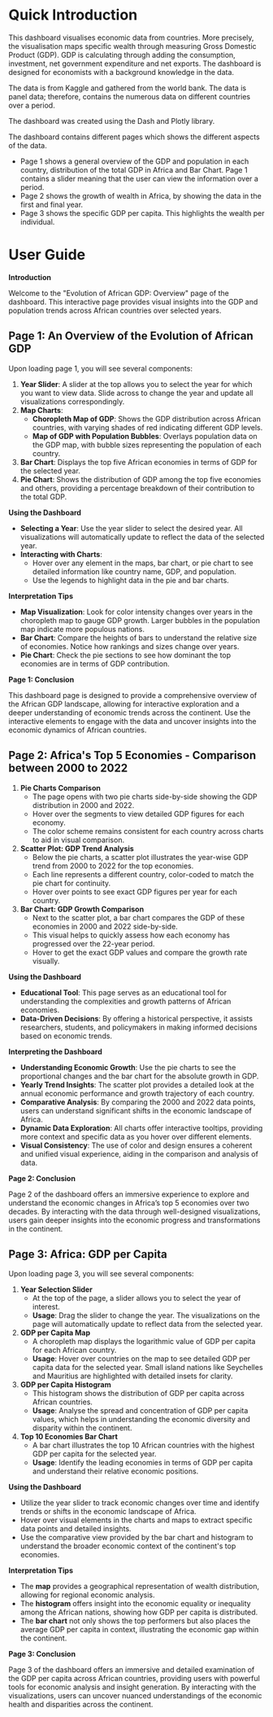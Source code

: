 # Quick Introduction 
This dashboard visualises economic data from countries. More precisely, the visualisation maps specific wealth through measuring Gross Domestic Product (GDP). GDP is calculating through adding the consumption, investment, net government expenditure and net exports. The dashboard is designed for economists with a background knowledge in the data.

The data is from Kaggle and gathered from the world bank. The data is panel data; therefore, contains the numerous data on different countries over a period. 

The dashboard was created using the Dash and Plotly library.  

The dashboard contains different pages which shows the different aspects of the data.
- Page 1 shows a general overview of the GDP and population in each country, distribution of the total GDP in Africa and Bar Chart. Page 1 contains a slider meaning that the user can view the information over a period.
- Page 2 shows the growth of wealth in Africa, by showing the data in the first and final year. 
- Page 3 shows the specific GDP per capita. This highlights the wealth per individual.


# User Guide

**Introduction**

Welcome to the "Evolution of African GDP: Overview" page of the dashboard. This interactive page provides visual insights into the GDP and population trends across African countries over selected years.

## Page 1: An Overview of the Evolution of African GDP

Upon loading page 1, you will see several components:
1. **Year Slider**: A slider at the top allows you to select the year for which you want to view data. Slide across to change the year and update all visualizations correspondingly.
2. **Map Charts**:
    - **Choropleth Map of GDP**: Shows the GDP distribution across African countries, with varying shades of red indicating different GDP levels.
    - **Map of GDP with Population Bubbles**: Overlays population data on the GDP map, with bubble sizes representing the population of each country.
3. **Bar Chart**: Displays the top five African economies in terms of GDP for the selected year.
4. **Pie Chart**: Shows the distribution of GDP among the top five economies and others, providing a percentage breakdown of their contribution to the total GDP.

**Using the Dashboard**

- **Selecting a Year**: Use the year slider to select the desired year. All visualizations will automatically update to reflect the data of the selected year.
- **Interacting with Charts**:
    - Hover over any element in the maps, bar chart, or pie chart to see detailed information like country name, GDP, and population.
    - Use the legends to highlight data in the pie and bar charts.
      
**Interpretation Tips**

- **Map Visualization**: Look for color intensity changes over years in the choropleth map to gauge GDP growth. Larger bubbles in the population map indicate more populous nations.
- **Bar Chart**: Compare the heights of bars to understand the relative size of economies. Notice how rankings and sizes change over years.
- **Pie Chart**: Check the pie sections to see how dominant the top economies are in terms of GDP contribution.
  
**Page 1: Conclusion**

This dashboard page is designed to provide a comprehensive overview of the African GDP landscape, allowing for interactive exploration and a deeper understanding of economic trends across the continent. Use the interactive elements to engage with the data and uncover insights into the economic dynamics of African countries.

## Page 2: Africa's Top 5 Economies - Comparison between 2000 to 2022

1. **Pie Charts Comparison**
    - The page opens with two pie charts side-by-side showing the GDP distribution in 2000 and 2022.
    - Hover over the segments to view detailed GDP figures for each economy.
    - The color scheme remains consistent for each country across charts to aid in visual comparison.
2. **Scatter Plot: GDP Trend Analysis**
    - Below the pie charts, a scatter plot illustrates the year-wise GDP trend from 2000 to 2022 for the top economies.
    - Each line represents a different country, color-coded to match the pie chart for continuity.
    - Hover over points to see exact GDP figures per year for each country.
3. **Bar Chart: GDP Growth Comparison**
    - Next to the scatter plot, a bar chart compares the GDP of these economies in 2000 and 2022 side-by-side.
    - This visual helps to quickly assess how each economy has progressed over the 22-year period.
    - Hover to get the exact GDP values and compare the growth rate visually.
   
**Using the Dashboard**

- **Educational Tool**: This page serves as an educational tool for understanding the complexities and growth patterns of African economies.
- **Data-Driven Decisions**: By offering a historical perspective, it assists researchers, students, and policymakers in making informed decisions based on economic trends.

**Interpreting  the Dashboard**
  
- **Understanding Economic Growth**: Use the pie charts to see the proportional changes and the bar chart for the absolute growth in GDP.
- **Yearly Trend Insights**: The scatter plot provides a detailed look at the annual economic performance and growth trajectory of each country.
- **Comparative Analysis**: By comparing the 2000 and 2022 data points, users can understand significant shifts in the economic landscape of Africa.
- **Dynamic Data Exploration**: All charts offer interactive tooltips, providing more context and specific data as you hover over different elements.
- **Visual Consistency**: The use of color and design ensures a coherent and unified visual experience, aiding in the comparison and analysis of data.

**Page 2: Conclusion**

Page 2 of the dashboard offers an immersive experience to explore and understand the economic changes in Africa’s top 5 economies over two decades. By interacting with the data through well-designed visualizations, users gain deeper insights into the economic progress and transformations in the continent.

## Page 3: Africa: GDP per Capita

Upon loading page 3, you will see several components: 

1. **Year Selection Slider**
    - At the top of the page, a slider allows you to select the year of interest.
    - **Usage**: Drag the slider to change the year. The visualizations on the page will automatically update to reflect data from the selected year.
2. **GDP per Capita Map**
    - A choropleth map displays the logarithmic value of GDP per capita for each African country.
    - **Usage**: Hover over countries on the map to see detailed GDP per capita data for the selected year. Small island nations like Seychelles and Mauritius are highlighted with detailed insets for clarity.
3. **GDP per Capita Histogram**
    - This histogram shows the distribution of GDP per capita across African countries.
    - **Usage**: Analyse the spread and concentration of GDP per capita values, which helps in understanding the economic diversity and disparity within the continent.
4. **Top 10 Economies Bar Chart**
    - A bar chart illustrates the top 10 African countries with the highest GDP per capita for the selected year.
    - **Usage**: Identify the leading economies in terms of GDP per capita and understand their relative economic positions.
   
**Using the Dashboard**

- Utilize the year slider to track economic changes over time and identify trends or shifts in the economic landscape of Africa.
- Hover over visual elements in the charts and maps to extract specific data points and detailed insights.
- Use the comparative view provided by the bar chart and histogram to understand the broader economic context of the continent's top economies.

**Interpretation Tips**

- The **map** provides a geographical representation of wealth distribution, allowing for regional economic analysis.
- The **histogram** offers insight into the economic equality or inequality among the African nations, showing how GDP per capita is distributed.
- The **bar chart** not only shows the top performers but also places the average GDP per capita in context, illustrating the economic gap within the continent.

**Page 3: Conclusion**

Page 3 of the dashboard offers an immersive and detailed examination of the GDP per capita across African countries, providing users with powerful tools for economic analysis and insight generation. By interacting with the visualizations, users can uncover nuanced understandings of the economic health and disparities across the continent. 

